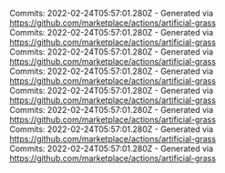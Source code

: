 Commits: 2022-02-24T05:57:01.280Z - Generated via https://github.com/marketplace/actions/artificial-grass
<br>
Commits: 2022-02-24T05:57:01.280Z - Generated via https://github.com/marketplace/actions/artificial-grass
<br>
Commits: 2022-02-24T05:57:01.280Z - Generated via https://github.com/marketplace/actions/artificial-grass
<br>
Commits: 2022-02-24T05:57:01.280Z - Generated via https://github.com/marketplace/actions/artificial-grass
<br>
Commits: 2022-02-24T05:57:01.280Z - Generated via https://github.com/marketplace/actions/artificial-grass
<br>
Commits: 2022-02-24T05:57:01.280Z - Generated via https://github.com/marketplace/actions/artificial-grass
<br>
Commits: 2022-02-24T05:57:01.280Z - Generated via https://github.com/marketplace/actions/artificial-grass
<br>
Commits: 2022-02-24T05:57:01.280Z - Generated via https://github.com/marketplace/actions/artificial-grass
<br>
